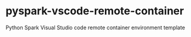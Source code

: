 # pyspark-vscode-remote-container
Python Spark Visual Studio code remote container environment template
